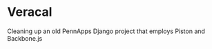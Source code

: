 Veracal
====================

Cleaning up an old PennApps Django project that employs Piston and Backbone.js

